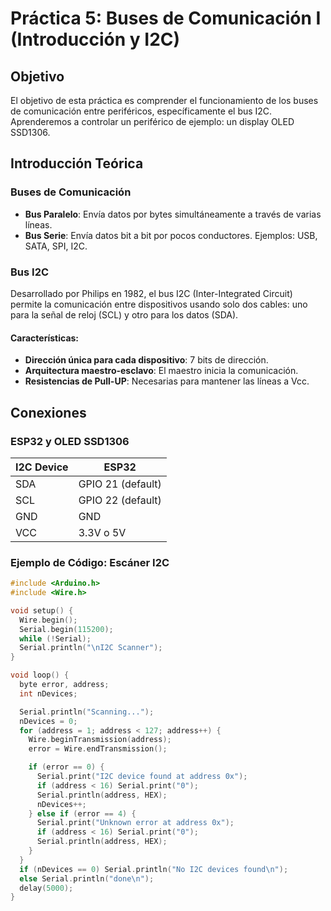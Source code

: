 # Práctica 5: Buses de Comunicación I (Introducción y I2C)

## Objetivo
El objetivo de esta práctica es comprender el funcionamiento de los buses de comunicación entre periféricos, específicamente el bus I2C. Aprenderemos a controlar un periférico de ejemplo: un display OLED SSD1306.

## Introducción Teórica

### Buses de Comunicación
- **Bus Paralelo**: Envía datos por bytes simultáneamente a través de varias líneas.
- **Bus Serie**: Envía datos bit a bit por pocos conductores. Ejemplos: USB, SATA, SPI, I2C.

### Bus I2C
Desarrollado por Philips en 1982, el bus I2C (Inter-Integrated Circuit) permite la comunicación entre dispositivos usando solo dos cables: uno para la señal de reloj (SCL) y otro para los datos (SDA).

#### Características:
- **Dirección única para cada dispositivo**: 7 bits de dirección.
- **Arquitectura maestro-esclavo**: El maestro inicia la comunicación.
- **Resistencias de Pull-UP**: Necesarias para mantener las líneas a Vcc.

## Conexiones

### ESP32 y OLED SSD1306

| I2C Device | ESP32                   |
|------------|-------------------------|
| SDA        | GPIO 21 (default)       |
| SCL        | GPIO 22 (default)       |
| GND        | GND                     |
| VCC        | 3.3V o 5V               |

### Ejemplo de Código: Escáner I2C

```cpp
#include <Arduino.h>
#include <Wire.h>

void setup() {
  Wire.begin();
  Serial.begin(115200);
  while (!Serial);
  Serial.println("\nI2C Scanner");
}

void loop() {
  byte error, address;
  int nDevices;

  Serial.println("Scanning...");
  nDevices = 0;
  for (address = 1; address < 127; address++) {
    Wire.beginTransmission(address);
    error = Wire.endTransmission();

    if (error == 0) {
      Serial.print("I2C device found at address 0x");
      if (address < 16) Serial.print("0");
      Serial.println(address, HEX);
      nDevices++;
    } else if (error == 4) {
      Serial.print("Unknown error at address 0x");
      if (address < 16) Serial.print("0");
      Serial.println(address, HEX);
    }
  }
  if (nDevices == 0) Serial.println("No I2C devices found\n");
  else Serial.println("done\n");
  delay(5000);
}
